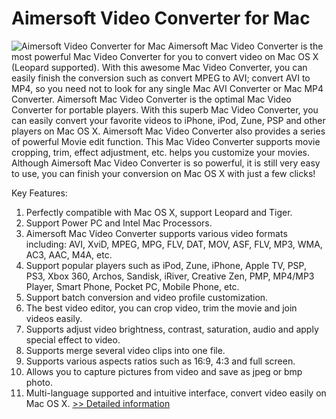 # Aimersoft Video Converter for Mac
![Aimersoft Video Converter for Mac](https://mycommerce.akamaized.net/api/pimages/P300952401/BIG/300952401.JPG)
Aimersoft Mac Video Converter is the most powerful Mac Video Converter for you to convert video on Mac OS X (Leopard supported). With this awesome Mac Video Converter, you can easily finish the conversion such as convert MPEG to AVI; convert AVI to MP4, so you need not to look for any single Mac AVI Converter or Mac MP4 Converter.
Aimersoft Mac Video Converter is the optimal Mac Video Converter for portable players. With this superb Mac Video Converter, you can easily convert your favorite videos to iPhone, iPod, Zune, PSP and other players on Mac OS X. Aimersoft Mac Video Converter also provides a series of powerful Movie edit function. This Mac Video Converter supports movie cropping, trim, effect adjustment, etc. helps you customize your movies. Although Aimersoft Mac Video Converter is so powerful, it is still very easy to use, you can finish your conversion on Mac OS X with just a few clicks!

Key Features:
1. Perfectly compatible with Mac OS X, support Leopard and Tiger.
2. Support Power PC and Intel Mac Processors.
3. Aimersoft Mac Video Converter supports various video formats including: AVI, XviD, MPEG, MPG, FLV, DAT, MOV, ASF, FLV, MP3, WMA, AC3, AAC, M4A, etc.
4. Support popular players such as iPod, Zune, iPhone, Apple TV, PSP, PS3, Xbox 360, Archos, Sandisk, iRiver, Creative Zen, PMP, MP4/MP3 Player, Smart Phone, Pocket PC, Mobile Phone, etc.
5. Support batch conversion and video profile customization.
6. The best video editor, you can crop video, trim the movie and join videos easily.
7. Supports adjust video brightness, contrast, saturation, audio and apply special effect to video.
8. Supports merge several video clips into one file.
9. Supports various aspects ratios such as 16:9, 4:3 and full screen.
10. Allows you to capture pictures from video and save as jpeg or bmp photo.
11. Multi-language supported and intuitive interface, convert video easily on Mac OS X.
[>> Detailed information](https://secure.shareit.com/shareit/product.html?productid=300952401&affiliateid=200057808)